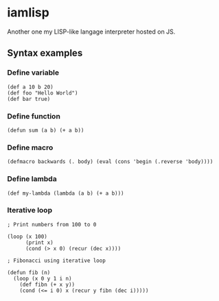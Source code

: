 # iamlisp

Another one my LISP-like langage interpreter hosted on JS.

## Syntax examples

### Define variable

```
(def a 10 b 20)
(def foo "Hello World")
(def bar true)
```

### Define function

```
(defun sum (a b) (+ a b))
```

### Define macro

```
(defmacro backwards (. body) (eval (cons 'begin (.reverse 'body))))
```

### Define lambda

```
(def my-lambda (lambda (a b) (+ a b)))
```

### Iterative loop

```
; Print numbers from 100 to 0

(loop (x 100)
      (print x)
      (cond (> x 0) (recur (dec x))))

; Fibonacci using iterative loop

(defun fib (n)
  (loop (x 0 y 1 i n)
    (def fibn (+ x y))
    (cond (<= i 0) x (recur y fibn (dec i)))))
```
